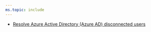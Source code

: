 ```yaml
---
ms.topic: include
---
```


- [Resolve Azure Active Directory (Azure AD) disconnected users](#resolve-azure-active-directory-azure-ad-disconnected-users)